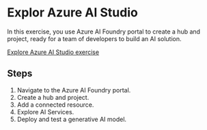 # Explor Azure AI Studio

In this exercise, you use Azure AI Foundry portal to create a hub and project, ready for a team of developers to build an AI solution.

[Explore Azure AI Studio exercise](https://microsoftlearning.github.io/mslearn-ai-studio/Instructions/01-Explore-ai-studio.html)

## Steps

1. Navigate to the Azure AI Foundry portal.
2. Create a hub and project.
3. Add a connected resource.
4. Explore AI Services.
5. Deploy and test a generative AI model.
